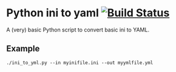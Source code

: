 # Python ini to yaml [![Build Status](https://travis-ci.org/lobstermania/python-ini-to-yaml.svg?branch=master)](https://travis-ci.org/lobstermania/python-ini-to-yaml)

A (very) basic Python script to convert basic ini to YAML.

## Example

```
./ini_to_yml.py --in myinifile.ini --out myymlfile.yml
```
